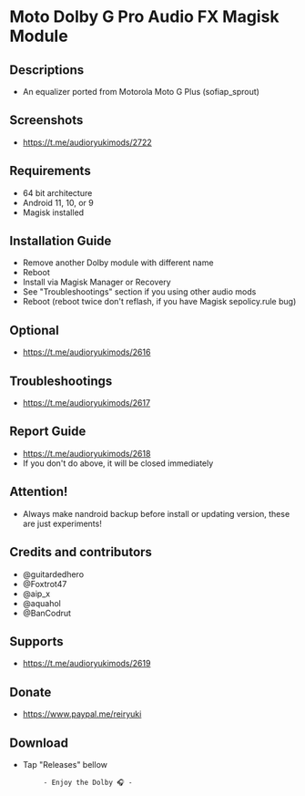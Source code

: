# Moto Dolby G Pro Audio FX Magisk Module

## Descriptions
- An equalizer ported from Motorola Moto G Plus (sofiap_sprout)

## Screenshots
- https://t.me/audioryukimods/2722

## Requirements
- 64 bit architecture
- Android 11, 10, or 9
- Magisk installed

## Installation Guide
- Remove another Dolby module with different name
- Reboot
- Install via Magisk Manager or Recovery
- See "Troubleshootings" section if you using other audio mods
- Reboot (reboot twice don't reflash, if you have Magisk sepolicy.rule bug)

## Optional
- https://t.me/audioryukimods/2616

## Troubleshootings
- https://t.me/audioryukimods/2617

## Report Guide
- https://t.me/audioryukimods/2618
- If you don't do above, it will be closed immediately

## Attention!
- Always make nandroid backup before install or updating version, these are just experiments!

## Credits and contributors
- @guitardedhero
- @Foxtrot47
- @aip_x
- @aquahol
- @BanCodrut

## Supports
- https://t.me/audioryukimods/2619

## Donate
- https://www.paypal.me/reiryuki

## Download
- Tap "Releases" bellow





           - Enjoy the Dolby 🎧 -




